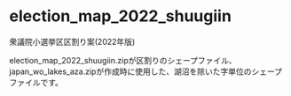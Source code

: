 # election_map_2022_shuugiin
衆議院小選挙区区割り案(2022年版)

election_map_2022_shuugiin.zipが区割りのシェープファイル、japan_wo_lakes_aza.zipが作成時に使用した、湖沼を除いた字単位のシェープファイルです。
